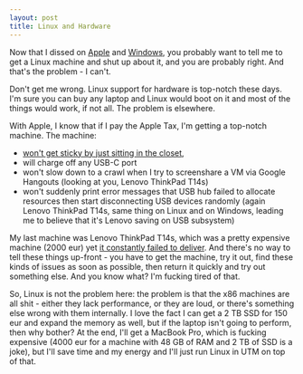 ```yaml
---
layout: post
title: Linux and Hardware
---
```


Now that I dissed on [Apple](../apple-rant/) and [Windows](../windows/), you probably want
to tell me to get a Linux machine and shut up about it, and you are probably right. And that's the problem - I can't.

Don't get me wrong. Linux support for hardware is top-notch these days. I'm sure you can
buy any laptop and Linux would boot on it and most of the things would work, if not all.
The problem is elsewhere.

With Apple, I know that if I pay the Apple Tax, I'm getting a top-notch machine.
The machine:

- [won't get sticky by just sitting in the closet](https://youtu.be/4wrJE3SBTBU?si=Jdif0FV9gsEYDU5V&t=110),
- will charge off any USB-C port
- won't slow down to a crawl when I try to screenshare a VM via Google Hangouts (looking at you, Lenovo ThinkPad T14s)
- won't suddenly print error messages that USB hub failed to allocate resources then start disconnecting USB devices randomly
  (again Lenovo ThinkPad T14s, same thing on Linux and on Windows, leading me to believe that it's Lenovo saving on USB subsystem)

My last machine was Lenovo ThinkPad T14s, which was a pretty expensive machine (2000 eur) yet [it constantly failed to deliver](../networking-lenovo-t14s-sucks/).
And there's no way to tell these things up-front - you have to get the machine, try it out, find these kinds of issues as soon as possible,
then return it quickly and try out something else. And you know what? I'm fucking tired of that.

So, Linux is not the problem here: the problem is that the x86 machines are all shit - either they lack performance, or they are loud,
or there's something else wrong with them internally. I love the fact I can get a 2 TB SSD for 150 eur and expand the memory
as well, but if the laptop isn't going to perform, then why bother? At the end, I'll get a MacBook Pro,
which is fucking expensive (4000 eur for a machine with 48 GB of RAM and 2 TB of SSD is a joke), but I'll save time
and my energy and I'll just run Linux in UTM on top of that.
